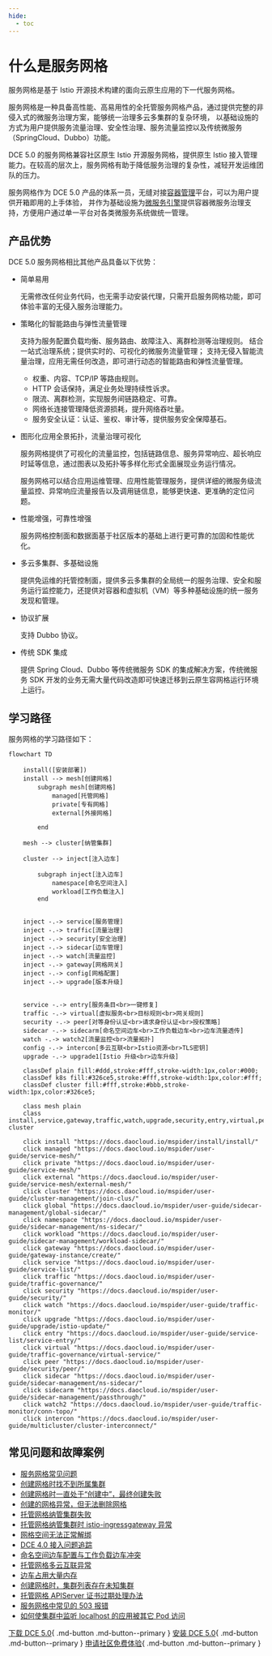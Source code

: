```yaml
---
hide:
  - toc
---
```


# 什么是服务网格

服务网格是基于 Istio 开源技术构建的面向云原生应用的下一代服务网格。

服务网格是一种具备高性能、高易用性的全托管服务网格产品，通过提供完整的非侵入式的微服务治理方案，能够统一治理多云多集群的复杂环境，
以基础设施的方式为用户提供服务流量治理、安全性治理、服务流量监控以及传统微服务（SpringCloud、Dubbo）功能。

DCE 5.0 的服务网格兼容社区原生 Istio 开源服务网格，提供原生 Istio 接入管理能力。在较高的层次上，服务网格有助于降低服务治理的复杂性，减轻开发运维团队的压力。

服务网格作为 DCE 5.0 产品的体系一员，无缝对接[容器管理](../../kpanda/intro/index.md)平台，可以为用户提供开箱即用的上手体验，
并作为基础设施为[微服务引擎](../../skoala/intro/index.md)提供容器微服务治理支持，方便用户通过单一平台对各类微服务系统做统一管理。

## 产品优势

DCE 5.0 服务网格相比其他产品具备以下优势：

- 简单易用

    无需修改任何业务代码，也无需手动安装代理，只需开启服务网格功能，即可体验丰富的无侵入服务治理能力。

- 策略化的智能路由与弹性流量管理

    支持为服务配置负载均衡、服务路由、故障注入、离群检测等治理规则。
    结合一站式治理系统；提供实时的、可视化的微服务流量管理；
    支持无侵入智能流量治理，应用无需任何改造，即可进行动态的智能路由和弹性流量管理。

  - 权重、内容、TCP/IP 等路由规则。
  - HTTP 会话保持，满足业务处理持续性诉求。
  - 限流、离群检测，实现服务间链路稳定、可靠。
  - 网络长连接管理降低资源损耗，提升网络吞吐量。
  - 服务安全认证：认证、鉴权、审计等，提供服务安全保障基石。

- 图形化应用全景拓扑，流量治理可视化

    服务网格提供了可视化的流量监控，包括链路信息、服务异常响应、超长响应时延等信息，通过图表以及拓扑等多样化形式全面展现业务运行情况。

    服务网格可以结合应用运维管理、应用性能管理服务，提供详细的微服务级流量监控、异常响应流量报告以及调用链信息，能够更快速、更准确的定位问题。

- 性能增强，可靠性增强

    服务网格控制面和数据面基于社区版本的基础上进行更可靠的加固和性能优化。

- 多云多集群、多基础设施

    提供免运维的托管控制面，提供多云多集群的全局统一的服务治理、安全和服务运行监控能力，还提供对容器和虚拟机（VM）等多种基础设施的统一服务发现和管理。

- 协议扩展

    支持 Dubbo 协议。

- 传统 SDK 集成

    提供 Spring Cloud、Dubbo 等传统微服务 SDK 的集成解决方案，传统微服务 SDK 开发的业务无需大量代码改造即可快速迁移到云原生容网格运行环境上运行。

## 学习路径

服务网格的学习路径如下：

```mermaid
flowchart TD

    install([安装部署])
    install --> mesh[创建网格]
        subgraph mesh[创建网格]
            managed[托管网格]
            private[专有网格]
            external[外接网格]
            
        end

    mesh --> cluster[纳管集群]

    cluster --> inject[注入边车]

        subgraph inject[注入边车]
            namespace[命名空间注入]
            workload[工作负载注入]
        end

    
    inject -.-> service[服务管理]
    inject -.-> traffic[流量治理]
    inject -.-> security[安全治理]
    inject -.-> sidecar[边车管理]
    inject -.-> watch[流量监控]
    inject -.-> gateway[网格网关]
    inject -.-> config[网格配置]
    inject -.-> upgrade[版本升级]
    

    service -.-> entry[服务条目<br>一键修复]
    traffic -.-> virtual[虚拟服务<br>目标规则<br>网关规则]
    security -.-> peer[对等身份认证<br>请求身份认证<br>授权策略]
    sidecar -.-> sidecarm[命名空间边车<br>工作负载边车<br>边车流量透传]
    watch -.-> watch2[流量监控<br>流量拓扑]
    config -.-> intercon[多云互联<br>Istio资源<br>TLS密钥]
    upgrade -.-> upgrade1[Istio 升级<br>边车升级]

    classDef plain fill:#ddd,stroke:#fff,stroke-width:1px,color:#000;
    classDef k8s fill:#326ce5,stroke:#fff,stroke-width:1px,color:#fff;
    classDef cluster fill:#fff,stroke:#bbb,stroke-width:1px,color:#326ce5;

    class mesh plain
    class install,service,gateway,traffic,watch,upgrade,security,entry,virtual,peer,cluster,sidecar,sidecarm,watch2,managed,private,external,namespace,workload,upgrade1,config,intercon cluster

    click install "https://docs.daocloud.io/mspider/install/install/"
    click managed "https://docs.daocloud.io/mspider/user-guide/service-mesh/"
    click private "https://docs.daocloud.io/mspider/user-guide/service-mesh/"
    click external "https://docs.daocloud.io/mspider/user-guide/service-mesh/external-mesh/"
    click cluster "https://docs.daocloud.io/mspider/user-guide/cluster-management/join-clus/"
    click global "https://docs.daocloud.io/mspider/user-guide/sidecar-management/global-sidecar/"
    click namespace "https://docs.daocloud.io/mspider/user-guide/sidecar-management/ns-sidecar/"
    click workload "https://docs.daocloud.io/mspider/user-guide/sidecar-management/workload-sidecar/"
    click gateway "https://docs.daocloud.io/mspider/user-guide/gateway-instance/create/"
    click service "https://docs.daocloud.io/mspider/user-guide/service-list/"
    click traffic "https://docs.daocloud.io/mspider/user-guide/traffic-governance/"
    click security "https://docs.daocloud.io/mspider/user-guide/security/"
    click watch "https://docs.daocloud.io/mspider/user-guide/traffic-monitor/"
    click upgrade "https://docs.daocloud.io/mspider/user-guide/upgrade/istio-update/"
    click entry "https://docs.daocloud.io/mspider/user-guide/service-list/service-entry/"
    click virtual "https://docs.daocloud.io/mspider/user-guide/traffic-governance/virtual-service/"
    click peer "https://docs.daocloud.io/mspider/user-guide/security/peer/"
    click sidecar "https://docs.daocloud.io/mspider/user-guide/sidecar-management/ns-sidecar/"
    click sidecarm "https://docs.daocloud.io/mspider/user-guide/sidecar-management/passthrough/"
    click watch2 "https://docs.daocloud.io/mspider/user-guide/traffic-monitor/conn-topo/"
    click intercon "https://docs.daocloud.io/mspider/user-guide/multicluster/cluster-interconnect/"
```

## 常见问题和故障案例

- [服务网格常见问题](./faq.md)
- [创建网格时找不到所属集群](./cannot-find-cluster.md)
- [创建网格时一直处于“创建中”，最终创建失败](./always-in-creating.md)
- [创建的网格异常，但无法删除网格](./failed-to-delete.md)
- [托管网格纳管集群失败](./failed-to-add-cluster.md)
- [托管网格纳管集群时 istio-ingressgateway 异常](./hosted-mesh-errors.md)
- [网格空间无法正常解绑](./mesh-space-cannot-unbind.md)
- [DCE 4.0 接入问题追踪](./dce4.0-issues.md)
- [命名空间边车配置与工作负载边车冲突](./sidecar.md)
- [托管网格多云互联异常](./cluster-interconnect.md)
- [边车占用大量内存](./sidecar-memory-err.md)
- [创建网格时，集群列表存在未知集群](./cluster-already-exist.md)
- [托管网格 APIServer 证书过期处理办法](./hosted-apiserver-cert-expiration.md)
- [服务网格中常见的 503 报错](./503-issue.md)
- [如何使集群中监听 localhost 的应用被其它 Pod 访问](./localhost-by-pod.md)

[下载 DCE 5.0](../../download/index.md){ .md-button .md-button--primary }
[安装 DCE 5.0](../../install/index.md){ .md-button .md-button--primary }
[申请社区免费体验](../../dce/license0.md){ .md-button .md-button--primary }
